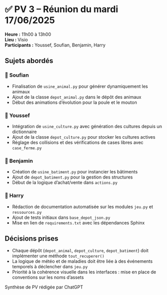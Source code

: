 # ✅ PV 3 – Réunion du mardi 17/06/2025

**Heure :** 11h00 à 13h00  
**Lieu :** Visio  
**Participants :** Youssef, Soufian, Benjamin, Harry  

## Sujets abordés

### 🔹 Soufian
- Finalisation de `usine_animal.py` pour générer dynamiquement les animaux
- Ajout de la classe `depot_animal.py` dans le dépôt des animaux
- Début des animations d’évolution pour la poule et le mouton

### 🔹 Youssef
- Intégration de `usine_culture.py` avec génération des cultures depuis un dictionnaire
- Ajout de la classe `depot_culture.py` pour stocker les cultures actives
- Réglage des collisions et des vérifications de cases libres avec `case_ferme.py`

### 🔹 Benjamin
- Création de `usine_batiment.py` pour instancier les bâtiments
- Ajout de `depot_batiment.py` pour la gestion des structures
- Début de la logique d’achat/vente dans `actions.py`

### 🔹 Harry
- Rédaction de documentation automatisée sur les modules `jeu.py` et `ressources.py`
- Ajout de tests initiaux dans `base_depot_json.py`
- Mise en lien de `requirements.txt` avec les dépendances Sphinx

## Décisions prises
- Chaque dépôt (`depot_animal`, `depot_culture`, `depot_batiment`) doit implémenter une méthode `tout_recuperer()`
- La logique de météo et de maladies doit être liée à des événements temporels à déclencher dans `jeu.py`
- Priorité à la cohérence visuelle dans les interfaces : mise en place de conventions sur les noms d’assets

Synthèse de PV rédigée par ChatGPT